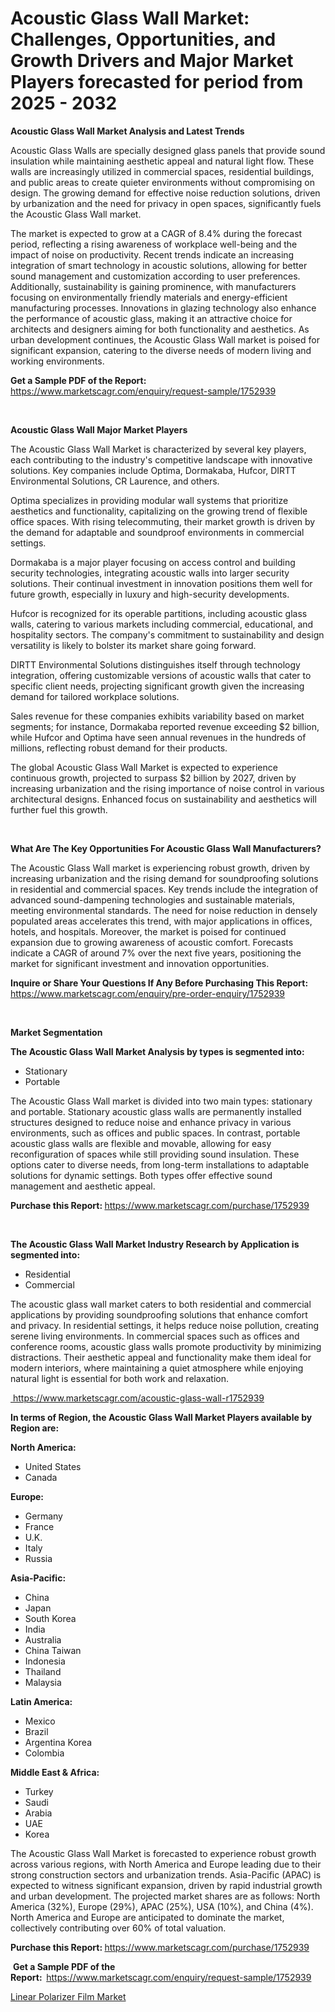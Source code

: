 <p><h1>Acoustic Glass Wall Market: Challenges, Opportunities, and Growth Drivers and Major Market Players forecasted for period from 2025 - 2032</h1></p><p><strong>Acoustic Glass Wall Market Analysis and Latest Trends</strong></p>
<p><p>Acoustic Glass Walls are specially designed glass panels that provide sound insulation while maintaining aesthetic appeal and natural light flow. These walls are increasingly utilized in commercial spaces, residential buildings, and public areas to create quieter environments without compromising on design. The growing demand for effective noise reduction solutions, driven by urbanization and the need for privacy in open spaces, significantly fuels the Acoustic Glass Wall market.</p><p>The market is expected to grow at a CAGR of 8.4% during the forecast period, reflecting a rising awareness of workplace well-being and the impact of noise on productivity. Recent trends indicate an increasing integration of smart technology in acoustic solutions, allowing for better sound management and customization according to user preferences. Additionally, sustainability is gaining prominence, with manufacturers focusing on environmentally friendly materials and energy-efficient manufacturing processes. Innovations in glazing technology also enhance the performance of acoustic glass, making it an attractive choice for architects and designers aiming for both functionality and aesthetics. As urban development continues, the Acoustic Glass Wall market is poised for significant expansion, catering to the diverse needs of modern living and working environments.</p></p>
<p><strong>Get a Sample PDF of the Report:&nbsp;</strong> <a href="https://www.marketscagr.com/enquiry/request-sample/1752939?utm_campaign=1879&utm_medium=2&utm_source=Github&utm_content=ia&utm_term=01042025&utm_id=acoustic-glass-wall">https://www.marketscagr.com/enquiry/request-sample/1752939</a></p>
<p>&nbsp;</p>
<p><strong>Acoustic Glass Wall Major Market Players</strong></p>
<p><p>The Acoustic Glass Wall Market is characterized by several key players, each contributing to the industry's competitive landscape with innovative solutions. Key companies include Optima, Dormakaba, Hufcor, DIRTT Environmental Solutions, CR Laurence, and others.</p><p>Optima specializes in providing modular wall systems that prioritize aesthetics and functionality, capitalizing on the growing trend of flexible office spaces. With rising telecommuting, their market growth is driven by the demand for adaptable and soundproof environments in commercial settings.</p><p>Dormakaba is a major player focusing on access control and building security technologies, integrating acoustic walls into larger security solutions. Their continual investment in innovation positions them well for future growth, especially in luxury and high-security developments.</p><p>Hufcor is recognized for its operable partitions, including acoustic glass walls, catering to various markets including commercial, educational, and hospitality sectors. The company's commitment to sustainability and design versatility is likely to bolster its market share going forward.</p><p>DIRTT Environmental Solutions distinguishes itself through technology integration, offering customizable versions of acoustic walls that cater to specific client needs, projecting significant growth given the increasing demand for tailored workplace solutions.</p><p>Sales revenue for these companies exhibits variability based on market segments; for instance, Dormakaba reported revenue exceeding $2 billion, while Hufcor and Optima have seen annual revenues in the hundreds of millions, reflecting robust demand for their products. </p><p>The global Acoustic Glass Wall Market is expected to experience continuous growth, projected to surpass $2 billion by 2027, driven by increasing urbanization and the rising importance of noise control in various architectural designs. Enhanced focus on sustainability and aesthetics will further fuel this growth.</p></p>
<p>&nbsp;</p>
<p><strong>What Are The Key Opportunities For Acoustic Glass Wall Manufacturers?</strong></p>
<p><p>The Acoustic Glass Wall market is experiencing robust growth, driven by increasing urbanization and the rising demand for soundproofing solutions in residential and commercial spaces. Key trends include the integration of advanced sound-dampening technologies and sustainable materials, meeting environmental standards. The need for noise reduction in densely populated areas accelerates this trend, with major applications in offices, hotels, and hospitals. Moreover, the market is poised for continued expansion due to growing awareness of acoustic comfort. Forecasts indicate a CAGR of around 7% over the next five years, positioning the market for significant investment and innovation opportunities.</p></p>
<p><strong>Inquire or Share Your Questions If Any Before Purchasing This Report:</strong> <a href="https://www.marketscagr.com/enquiry/pre-order-enquiry/1752939?utm_campaign=1879&utm_medium=2&utm_source=Github&utm_content=ia&utm_term=01042025&utm_id=acoustic-glass-wall">https://www.marketscagr.com/enquiry/pre-order-enquiry/1752939</a></p>
<p>&nbsp;</p>
<p><strong>Market Segmentation</strong></p>
<p><strong>The Acoustic Glass Wall Market Analysis by types is segmented into:</strong></p>
<p><ul><li>Stationary</li><li>Portable</li></ul></p>
<p><p>The Acoustic Glass Wall market is divided into two main types: stationary and portable. Stationary acoustic glass walls are permanently installed structures designed to reduce noise and enhance privacy in various environments, such as offices and public spaces. In contrast, portable acoustic glass walls are flexible and movable, allowing for easy reconfiguration of spaces while still providing sound insulation. These options cater to diverse needs, from long-term installations to adaptable solutions for dynamic settings. Both types offer effective sound management and aesthetic appeal.</p></p>
<p><strong>Purchase this Report:&nbsp;</strong><a href="https://www.marketscagr.com/purchase/1752939?utm_campaign=1879&utm_medium=2&utm_source=Github&utm_content=ia&utm_term=01042025&utm_id=acoustic-glass-wall">https://www.marketscagr.com/purchase/1752939</a></p>
<p>&nbsp;</p>
<p><strong>The Acoustic Glass Wall Market Industry Research by Application is segmented into:</strong></p>
<p><ul><li>Residential</li><li>Commercial</li></ul></p>
<p><p>The acoustic glass wall market caters to both residential and commercial applications by providing soundproofing solutions that enhance comfort and privacy. In residential settings, it helps reduce noise pollution, creating serene living environments. In commercial spaces such as offices and conference rooms, acoustic glass walls promote productivity by minimizing distractions. Their aesthetic appeal and functionality make them ideal for modern interiors, where maintaining a quiet atmosphere while enjoying natural light is essential for both work and relaxation.</p></p>
<p><a href="https://www.marketscagr.com/acoustic-glass-wall-r1752939?utm_campaign=1879&utm_medium=2&utm_source=Github&utm_content=ia&utm_term=01042025&utm_id=acoustic-glass-wall">&nbsp;https://www.marketscagr.com/acoustic-glass-wall-r1752939</a></p>
<p><strong>In terms of Region, the Acoustic Glass Wall Market Players available by Region are:</strong></p>
<p>
    <p> <strong> North America: </strong>
        <ul>
            <li>United States</li>
            <li>Canada</li>
        </ul>
        </p> 
    <p> <strong> Europe: </strong>
        <ul>
            <li>Germany</li>
            <li>France</li>
            <li>U.K.</li>
            <li>Italy</li>
            <li>Russia</li>
        </ul>
        </p> 
    <p> <strong> Asia-Pacific: </strong>
        <ul>
            <li>China</li>
            <li>Japan</li>
            <li>South Korea</li>
            <li>India</li>
            <li>Australia</li>
            <li>China Taiwan</li>
            <li>Indonesia</li>
            <li>Thailand</li>
            <li>Malaysia</li>
        </ul>
        </p> 
    <p> <strong> Latin America: </strong>
        <ul>
            <li>Mexico</li>
            <li>Brazil</li>
            <li>Argentina Korea</li>
            <li>Colombia</li>
        </ul>
        </p> 
    <p> <strong> Middle East & Africa: </strong>
        <ul>
            <li>Turkey</li>
            <li>Saudi</li>
            <li>Arabia</li>
            <li>UAE</li>
            <li>Korea</li>
        </ul>
    </p>
    </p>
<p><p>The Acoustic Glass Wall Market is forecasted to experience robust growth across various regions, with North America and Europe leading due to their strong construction sectors and urbanization trends. Asia-Pacific (APAC) is expected to witness significant expansion, driven by rapid industrial growth and urban development. The projected market shares are as follows: North America (32%), Europe (29%), APAC (25%), USA (10%), and China (4%). North America and Europe are anticipated to dominate the market, collectively contributing over 60% of total valuation.</p></p>
<p><strong>Purchase this Report: </strong><a href="https://www.marketscagr.com/purchase/1752939?utm_campaign=1879&utm_medium=2&utm_source=Github&utm_content=ia&utm_term=01042025&utm_id=acoustic-glass-wall">https://www.marketscagr.com/purchase/1752939</a></p>
<p>&nbsp;<strong>Get a Sample PDF of the Report:&nbsp;&nbsp;</strong><a href="https://www.marketscagr.com/enquiry/request-sample/1752939?utm_campaign=1879&utm_medium=2&utm_source=Github&utm_content=ia&utm_term=01042025&utm_id=acoustic-glass-wall">https://www.marketscagr.com/enquiry/request-sample/1752939</a></p>
<p><strong></strong></p>
<p><p><a href="https://github.com/FassouRP/Market-Research-Report-List-7/blob/main/linear-polarizer-film-market.md?utm_campaign=1879&utm_medium=2&utm_source=Github&utm_content=ia&utm_term=01042025&utm_id=acoustic-glass-wall">Linear Polarizer Film Market</a></p></p>